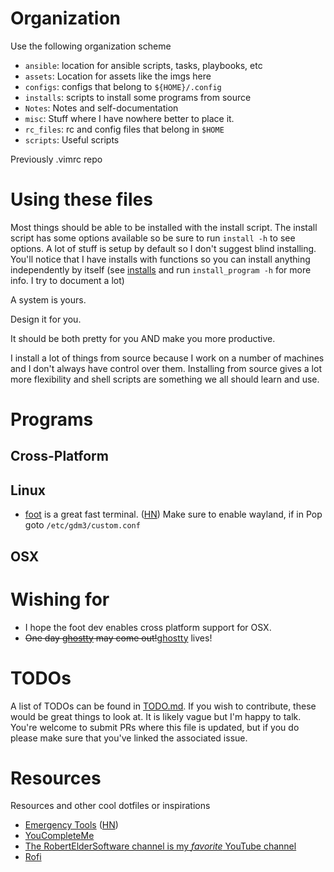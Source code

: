 Organization
====
Use the following organization scheme
- `ansible`: location for ansible scripts, tasks, playbooks, etc
- `assets`: Location for assets like the imgs here
- `configs`: configs that belong to `${HOME}/.config`
- `installs`: scripts to install some programs from source
- `Notes`: Notes and self-documentation
- `misc`: Stuff where I have nowhere better to place it.
- `rc_files`: rc and config files that belong in `$HOME`
- `scripts`: Useful scripts

Previously .vimrc repo

# Using these files
Most things should be able to be installed with the install script. 
The install script has some options available so be sure to run `install -h` to
see options.
A lot of stuff is setup by default so I don't suggest blind installing.
You'll notice that I have installs with functions so you can install anything
independently by itself (see [installs](installs) and run `install_program -h`
for more info. I try to document a lot)

A system is yours.

Design it for you.

It should be both pretty for you AND make you more productive.

I install a lot of things from source because I work on a number of machines and
I don't always have control over them.
Installing from source gives a lot more flexibility and shell scripts are
something we all should learn and use.

# Programs
## Cross-Platform 

## Linux
- [foot](https://codeberg.org/dnkl/foot/) is a great fast terminal. ([HN](https://news.ycombinator.com/item?id=37622997))
Make sure to enable wayland, if in Pop goto `/etc/gdm3/custom.conf`

## OSX

# Wishing for
- I hope the foot dev enables cross platform support for OSX.
- ~~One day [ghostty](https://mitchellh.com/ghostty) may come out!~~[ghostty](https://ghostty.org/) lives!

# TODOs
A list of TODOs can be found in [TODO.md](TODO.md).
If you wish to contribute, these would be great things to look at.
It is likely vague but I'm happy to talk.
You're welcome to submit PRs where this file is updated, but if you do please
make sure that you've linked the associated issue.

# Resources
Resources and other cool dotfiles or inspirations
- [Emergency Tools](https://www.brendangregg.com/blog/2024-03-24/linux-crisis-tools.html) ([HN](https://news.ycombinator.com/item?id=39804214))
- [YouCompleteMe](https://github.com/ycm-core/YouCompleteMe)
- [The RobertElderSoftware channel is my *favorite* YouTube channel](https://www.youtube.com/@RobertElderSoftware)
- [Rofi](https://github.com/davatorium/rofi/)
